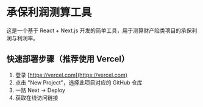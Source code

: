 # 承保利润测算工具

这是一个基于 React + Next.js 开发的简单工具，用于测算财产险类项目的承保利润与利润率。

## 快速部署步骤（推荐使用 Vercel）

1. 登录 [https://vercel.com](https://vercel.com)
2. 点击 "New Project"，选择此项目对应的 GitHub 仓库
3. 一路 Next → Deploy
4. 获取在线访问链接